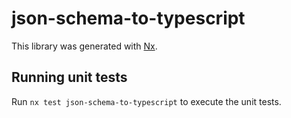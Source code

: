 # json-schema-to-typescript

This library was generated with [Nx](https://nx.dev).

## Running unit tests

Run `nx test json-schema-to-typescript` to execute the unit tests.
